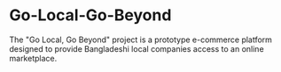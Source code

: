 # Go-Local-Go-Beyond
The "Go Local, Go Beyond" project is a prototype e-commerce platform designed to provide Bangladeshi local companies access to an online marketplace.
